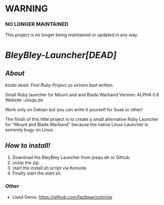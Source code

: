 # WARNING

### NO LONGER MAINTAINED

This project is no longer being maintained or updated in any way.

# _BleyBley-Launcher[DEAD]_

## *About* 
*kinda dead.*
*First Ruby Project so extrem bad written.*

Small Ruby launcher for Mount and and Blade Warband 
Version: ALPHA 0.6
Website :Josqu.de

Work only on Debian but you can write it yourself for Suse or other!

The finish of this little project is to create a small alternative Ruby Launcher for "Mount and Blade Warband"
because the native Linux-Launcher is extremly bugy on Linux.

## *How to install!*
1. Download the BleyBley Launcher from josqu.de or Github.
2. unzip the zip.
3. start the install.sh script via Konsole.
4. Finally start the start.sh.

### *Other*
* Used Gems: https://github.com/fazibear/colorize
